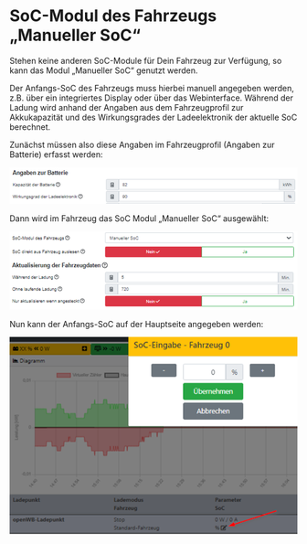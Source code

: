 # SoC-Modul des Fahrzeugs „Manueller SoC“

Stehen keine anderen SoC-Module für Dein Fahrzeug zur Verfügung, so kann das Modul „Manueller SoC“ genutzt werden.

Der Anfangs-SoC des Fahrzeugs muss hierbei manuell angegeben werden, z.B. über ein integriertes Display oder über das Webinterface. Während der Ladung wird anhand der Angaben aus dem Fahrzeugprofil zur Akkukapazität und des Wirkungsgrades der Ladeelektronik der aktuelle SoC berechnet. 

Zunächst müssen also diese Angaben im Fahrzeugprofil (Angaben zur Batterie) erfasst werden:

![Fahrzeugprofil: Angaben zu Batterie](<pictures/Manueller SoC_Angaben zu Batterie.png>)

Dann wird im Fahrzeug das SoC Modul „Manueller SoC“ ausgewählt:

![Einstellungen Manueller SoC](<pictures/Manueller SoC_Einstellungen.png>)

Nun kann der Anfangs-SoC auf der Hauptseite angegeben werden:

![Eingabe manueller SoC](<pictures/Manueller SoC_Eingabe.png>)
